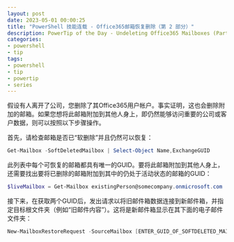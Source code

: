 ```yaml
---
layout: post
date: 2023-05-01 00:00:25
title: "PowerShell 技能连载 - Office365邮箱恢复删除（第 2 部分）"
description: PowerTip of the Day - Undeleting Office365 Mailboxes (Part 2)
categories:
- powershell
- tip
tags:
- powershell
- tip
- powertip
- series
---
```

假设有人离开了公司，您删除了其Office365用户帐户。事实证明，这也会删除附加的邮箱。如果您想将此邮箱附加到其他人身上，即仍然能够访问重要的公司或客户数据，则可以按照以下步骤操作。

首先，请检查邮箱是否已“软删除”并且仍然可以恢复：

```powershell
Get-Mailbox -SoftDeletedMailbox | Select-Object Name,ExchangeGUID
```

此列表中每个可恢复的邮箱都具有唯一的GUID。要将此邮箱附加到其他人身上，还需要找出要将已删除的邮箱附加到其中的仍处于活动状态的邮箱的GUID：

```powershell
$liveMailbox = Get-Mailbox existingPerson@somecompany.onmicrosoft.com | Select-Object Name,ExchangeGUID
```
接下来，在获取两个GUID后，发出请求以将旧邮件箱数据连接到新邮件箱，并指定目标根文件夹（例如“旧邮件内容”）。这将是新邮件箱显示在其下面的电子邮件文件夹：

```powershell
New-MailboxRestoreRequest -SourceMailbox [ENTER_GUID_OF_SOFTDELETED_MAILBOX] -TargetMailbox $liveMailbox.ExchangeGUID -AllowLegacyDNMismatch -TargetRootFolder "Old Mailbox Content
```
<!--本文国际来源：[Undeleting Office365 Mailboxes (Part 2)](https://blog.idera.com/database-tools/powershell/powertips/undeleting-office365-mailboxes-part-2/)-->

